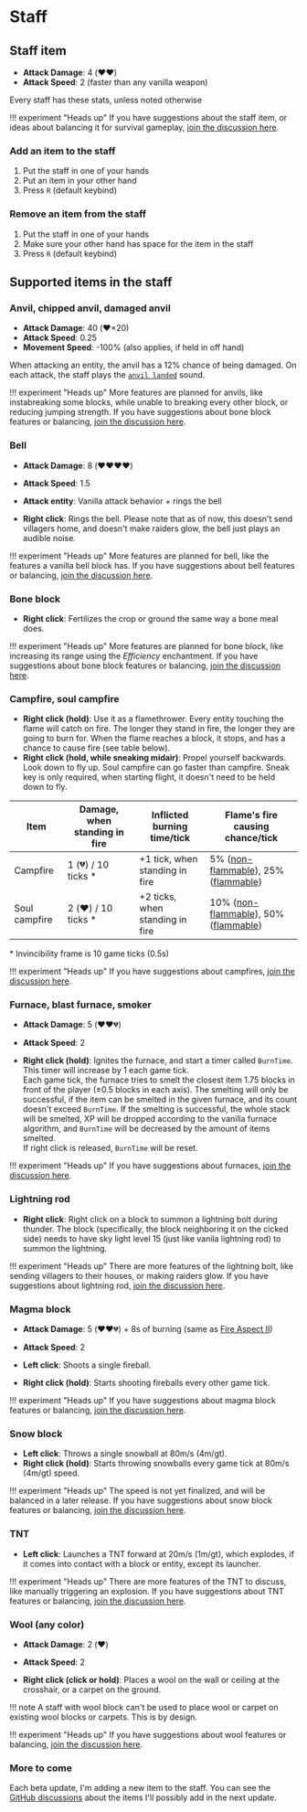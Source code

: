# Staff

## Staff item

* **Attack Damage**: 4 (❤️❤️)
* **Attack Speed**: 2 (faster than any vanilla weapon)

Every staff has these stats, unless noted otherwise

!!! experiment "Heads up"
    If you have suggestions about the staff item, or ideas about balancing it for survival gameplay,
    [join the discussion here](https://github.com/opekope2/StaffMod/discussions/6).

### Add an item to the staff

1. Put the staff in one of your hands
2. Put an item in your other hand
3. Press `R` (default keybind)

### Remove an item from the staff

1. Put the staff in one of your hands
2. Make sure your other hand has space for the item in the staff
3. Press `R` (default keybind)

## Supported items in the staff

### Anvil, chipped anvil, damaged anvil

* **Attack Damage**: 40 (❤️×20)
* **Attack Speed**: 0.25
* **Movement Speed**: -100% (also applies, if held in off hand)

When attacking an entity, the anvil has a 12% chance of being damaged. On each attack, the staff plays the [`anvil landed`](https://minecraft.wiki/w/Anvil#Unique) sound.

!!! experiment "Heads up"
    More features are planned for anvils, like instabreaking some blocks, while unable to breaking every other block, or reducing jumping strength.
    If you have suggestions about bone block features or balancing,
    [join the discussion here](https://github.com/opekope2/StaffMod/discussions/16).

### Bell

* **Attack Damage**: 8 (❤️❤️❤️❤️)
* **Attack Speed**: 1.5

* **Attack entity**: Vanilla attack behavior + rings the bell
* **Right click**: Rings the bell. Please note that as of now, this doesn't send villagers home, and doesn't make raiders glow, the bell just plays an audible noise.

!!! experiment "Heads up"
    More features are planned for bell, like the features a vanilla bell block has.
    If you have suggestions about bell features or balancing,
    [join the discussion here](https://github.com/opekope2/StaffMod/discussions/21).

### Bone block

* **Right click**: Fertilizes the crop or ground the same way a bone meal does.

!!! experiment "Heads up"
    More features are planned for bone block, like increasing its range using the *Efficiency* enchantment.
    If you have suggestions about bone block features or balancing,
    [join the discussion here](https://github.com/opekope2/StaffMod/discussions/7).

### Campfire, soul campfire

* **Right click (hold)**: Use it as a flamethrower. Every entity touching the flame will catch on fire. The longer they stand in fire, the longer they are going to burn for. When the flame reaches a block, it stops, and has a chance to cause fire (see table below).
* **Right click (hold, while sneaking midair)**: Propel yourself backwards. Look down to fly up. Soul campfire can go faster than campfire. Sneak key is only required, when starting flight, it doesn't need to be held down to fly.

Item          | Damage, when standing in fire | Inflicted burning time/tick     | Flame's fire causing chance/tick
--------------|-------------------------------|---------------------------------|---------------------------------------------------------------------------------------------------------------------------------------------
Campfire      | 1 (💔) / 10 ticks \*          | +1 tick, when standing in fire  | 5% ([non-flammable](https://minecraft.wiki/w/Fire#Non-flammable_blocks)), 25% ([flammable](https://minecraft.wiki/w/Fire#Flammable_blocks))
Soul campfire | 2 (❤️) / 10 ticks \*          | +2 ticks, when standing in fire | 10% ([non-flammable](https://minecraft.wiki/w/Fire#Non-flammable_blocks)), 50% ([flammable](https://minecraft.wiki/w/Fire#Flammable_blocks))

\* Invincibility frame is 10 game ticks (0.5s)

!!! experiment "Heads up"
    If you have suggestions about campfires, [join the discussion here](https://github.com/opekope2/StaffMod/discussions/32).

### Furnace, blast furnace, smoker

* **Attack Damage**: 5 (❤️❤️💔)
* **Attack Speed**: 2

* **Right click (hold)**: Ignites the furnace, and start a timer called `BurnTime`. This timer will increase by 1 each game tick.  
  Each game tick, the furnace tries to smelt the closest item 1.75 blocks in front of the player (±0.5 blocks in each axis).
  The smelting will only be successful, if the item can be smelted in the given furnace, and its count doesn't exceed `BurnTime`.
  If the smelting is successful, the whole stack will be smelted, XP will be dropped according to the vanilla furnace algorithm, and
  `BurnTime` will be decreased by the amount of items smelted.  
  If right click is released, `BurnTime` will be reset.

!!! experiment "Heads up"
    If you have suggestions about furnaces, [join the discussion here](https://github.com/opekope2/StaffMod/discussions/14).

### Lightning rod

* **Right click**: Right click on a block to summon a lightning bolt during thunder. The block (specifically, the block neighboring it
  on the cicked side) needs to have sky light level 15 (just like vanila lightning rod) to summon the lightning.

!!! experiment "Heads up"
    There are more features of the lightning bolt, like sending villagers to their houses, or making raiders glow.
    If you have suggestions about lightning rod, [join the discussion here](https://github.com/opekope2/StaffMod/discussions/23).

### Magma block

* **Attack Damage**: 5 (❤️❤️💔) + 8s of burning (same as [Fire Aspect II](https://minecraft.wiki/w/Fire_Aspect))
* **Attack Speed**: 2

* **Left click**: Shoots a single fireball.
* **Right click (hold)**: Starts shooting fireballs every other game tick.

!!! experiment "Heads up"
    If you have suggestions about magma block features or balancing,
    [join the discussion here](https://github.com/opekope2/StaffMod/discussions/17).

### Snow block

* **Left click**: Throws a single snowball at 80m/s (4m/gt).
* **Right click (hold)**: Starts throwing snowballs every game tick at 80m/s (4m/gt) speed.

!!! experiment "Heads up"
    The speed is not yet finalized, and will be balanced in a later release.
    If you have suggestions about snow block features or balancing,
    [join the discussion here](https://github.com/opekope2/StaffMod/discussions/4).

### TNT

* **Left click**: Launches a TNT forward at 20m/s (1m/gt), which explodes, if it comes into contact with a block or entity, except its launcher.

!!! experiment "Heads up"
    There are more features of the TNT to discuss, like manually triggering an explosion. If you have suggestions about TNT features or balancing,
    [join the discussion here](https://github.com/opekope2/StaffMod/discussions/25).

### Wool (any color)

* **Attack Damage**: 2 (❤️)
* **Attack Speed**: 2

* **Right click (click or hold)**: Places a wool on the wall or ceiling at the crosshair, or a carpet on the ground.

!!! note
    A staff with wool block can't be used to place wool or carpet on existing wool blocks or carpets. This is by design.

!!! experiment "Heads up"
    If you have suggestions about wool features or balancing,
    [join the discussion here](https://github.com/opekope2/StaffMod/discussions/5).

### More to come

Each beta update, I'm adding a new item to the staff. You can see the [GitHub discussions](https://github.com/opekope2/StaffMod/discussions/4)
about the items I'll possibly add in the next update.
